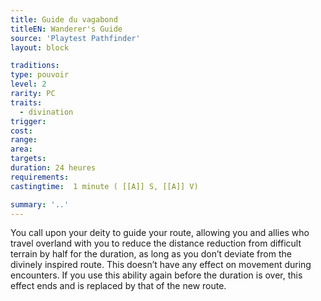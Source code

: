 ```yaml
---
title: Guide du vagabond
titleEN: Wanderer's Guide
source: 'Playtest Pathfinder'
layout: block

traditions:
type: pouvoir
level: 2
rarity: PC
traits:
  - divination
trigger: 
cost: 
range: 
area: 
targets: 
duration: 24 heures
requirements: 
castingtime:  1 minute ( [[A]] S, [[A]] V)

summary: '..'
---
```

You call upon your deity to guide your route, allowing you and allies who travel overland with you to reduce the distance reduction from difficult terrain by half for the duration, as long as you don’t deviate from the divinely inspired route. This doesn’t have any effect on movement during encounters. If you use this ability again before the duration is over, this effect ends and is replaced by that of the new route.
